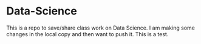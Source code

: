 # Data-Science
This is a repo to save/share class work on Data Science. I am making some changes in the local copy and then want to push it. This is a test.
